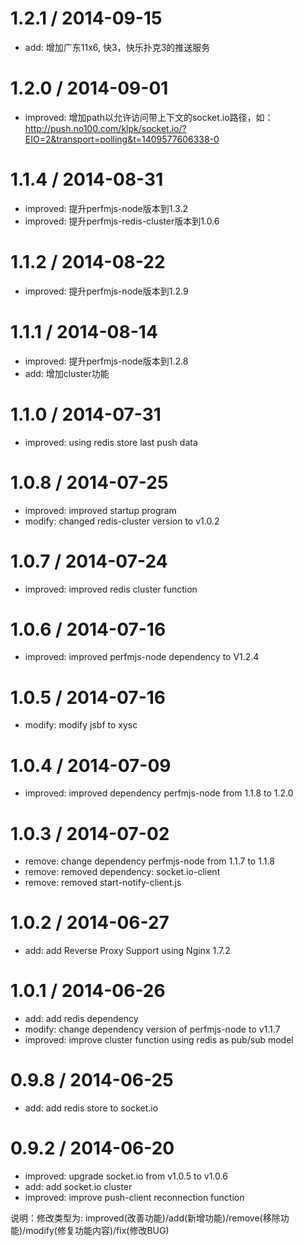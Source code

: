 1.2.1 / 2014-09-15
==================
 * add: 增加广东11x6, 快3，快乐扑克3的推送服务

1.2.0 / 2014-09-01
==================
 * improved: 增加path以允许访问带上下文的socket.io路径，如：http://push.no100.com/klpk/socket.io/?EIO=2&transport=polling&t=1409577606338-0

1.1.4 / 2014-08-31
==================
 * improved: 提升perfmjs-node版本到1.3.2
 * improved: 提升perfmjs-redis-cluster版本到1.0.6

1.1.2 / 2014-08-22
==================
 * improved: 提升perfmjs-node版本到1.2.9

1.1.1 / 2014-08-14
==================
 * improved: 提升perfmjs-node版本到1.2.8
 * add: 增加cluster功能

1.1.0 / 2014-07-31
==================
 * improved: using redis store last push data

1.0.8 / 2014-07-25
==================
 * improved: improved startup program
 * modify: changed redis-cluster version to v1.0.2

1.0.7 / 2014-07-24
==================
 * improved: improved redis cluster function

1.0.6 / 2014-07-16
==================
 * improved: improved perfmjs-node dependency to V1.2.4

1.0.5 / 2014-07-16
==================
 * modify: modify jsbf to xysc

1.0.4 / 2014-07-09
==================
 * improved: improved dependency perfmjs-node from 1.1.8 to 1.2.0

1.0.3 / 2014-07-02
==================
 * remove: change dependency perfmjs-node from 1.1.7 to 1.1.8
 * remove: removed dependency: socket.io-client
 * remove: removed start-notify-client.js

1.0.2 / 2014-06-27
==================
 * add: add Reverse Proxy Support using Nginx 1.7.2

1.0.1 / 2014-06-26
==================
 * add: add redis dependency
 * modify: change dependency version of perfmjs-node to v1.1.7
 * improved: improve cluster function using redis as pub/sub model

0.9.8 / 2014-06-25
==================
 * add:  add redis store to socket.io

0.9.2 / 2014-06-20
==================
 * improved: upgrade socket.io from v1.0.5 to v1.0.6
 * add:  add socket.io cluster
 * improved: improve push-client reconnection function

说明：修改类型为: improved(改善功能)/add(新增功能)/remove(移除功能)/modify(修复功能内容)/fix(修改BUG)